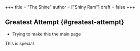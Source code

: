 +++
title = "The Shine"
author = ["Shiny Ram"]
draft = false
+++

## Greatest Attempt {#greatest-attempt}

-   Trying to make this the main page

This is special
